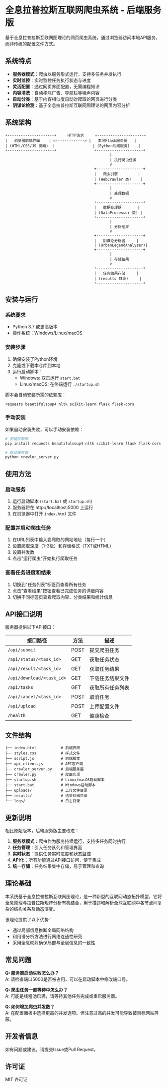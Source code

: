 # 全息拉普拉斯互联网爬虫系统 - 后端服务版

基于全息拉普拉斯互联网图理论的网页爬虫系统，通过浏览器访问本地API服务，而非传统的配置文件方式。

## 系统特点

- **服务器模式**：爬虫以服务形式运行，支持多任务并发执行
- **实时监控**：实时监控任务执行状态与进度
- **灵活配置**：通过网页界面配置，无需编程知识
- **内容清洗**：自动移除广告、导航栏等噪声内容
- **自动分类**：基于内容相似度自动对爬取的网页进行分类
- **阴谋论检测**：基于全息拉普拉斯互联网图理论的网页内容分析

## 系统架构

```
+---------------------+     HTTP请求     +---------------------+
|   浏览器前端界面    | <-------------> |   本地Flask服务器   |
| (HTML/CSS/JS 页面)  |                 | (Python后端服务)    |
+---------------------+                 +---------------------+
                                               |
                                               | 执行爬虫任务
                                               v
                                        +---------------------+
                                        |   爬虫引擎         |
                                        | (WebCrawler 类)    |
                                        +---------------------+
                                               |
                                               | 处理数据
                                               v
                                        +---------------------+
                                        |   数据处理器       |
                                        | (DataProcessor 类) |
                                        +---------------------+
                                               |
                                               | 分析结果
                                               v
                                        +---------------------+
                                        |   阴谋论分析器     |
                                        | (UrbanLegendAnalyzer)|
                                        +---------------------+
                                               |
                                               | 存储结果
                                               v
                                        +---------------------+
                                        |   任务结果存储     |
                                        | (results 目录)     |
                                        +---------------------+
```

## 安装与运行

### 系统要求

- Python 3.7 或更高版本
- 操作系统：Windows/Linux/macOS

### 安装步骤

1. 确保安装了Python环境
2. 克隆或下载本仓库到本地
3. 运行启动脚本：
   - Windows: 双击运行 `start.bat`
   - Linux/macOS: 在终端运行 `./startup.sh`

脚本会自动安装所需的依赖库：
```
requests beautifulsoup4 nltk scikit-learn flask flask-cors
```

### 手动安装

如果自动安装失败，可以手动安装依赖：

```bash
# 安装依赖库
pip install requests beautifulsoup4 nltk scikit-learn flask flask-cors

# 启动服务器
python crawler_server.py
```

## 使用方法

### 启动服务

1. 运行启动脚本 (`start.bat` 或 `startup.sh`)
2. 服务器将在 http://localhost:5000 上运行
3. 在浏览器中打开 `index.html` 文件

### 配置并启动爬虫任务

1. 在URL列表中输入要爬取的网站地址（每行一个）
2. 设置爬取深度（1-3级）和存储格式（TXT或HTML）
3. 设置并发数
4. 点击"运行爬虫"开始执行爬取任务

### 查看任务进度和结果

1. 切换到"任务列表"标签页查看所有任务
2. 点击"查看结果"按钮查看已完成任务的详细内容
3. 切换不同标签页查看爬取内容、分类结果和统计信息

## API接口说明

服务器提供以下API接口：

| 接口路径 | 方法 | 描述 |
|---------|------|------|
| `/api/submit` | POST | 提交爬虫任务 |
| `/api/status/<task_id>` | GET | 获取任务状态 |
| `/api/result/<task_id>` | GET | 获取任务结果 |
| `/api/download/<task_id>` | GET | 下载任务结果文件 |
| `/api/tasks` | GET | 获取所有任务列表 |
| `/api/cancel/<task_id>` | POST | 取消任务 |
| `/api/upload` | POST | 上传配置文件 |
| `/health` | GET | 健康检查 |

## 文件结构

```
├── index.html           # 前端界面
├── styles.css           # 样式文件
├── script.js            # 前端脚本
├── api_client.js        # API客户端
├── crawler_server.py    # 后端服务器
├── crawler.py           # 爬虫实现
├── startup.sh           # Linux/macOS启动脚本
├── start.bat            # Windows启动脚本
├── uploads/             # 上传文件目录
├── results/             # 结果存储目录
└── logs/                # 日志目录
```

## 更新说明

相比原始版本，后端服务版主要改进：

1. **服务器模式**：爬虫作为服务持续运行，支持多任务同时执行
2. **任务管理**：引入任务队列和管理界面
3. **实时状态**：提供任务实时进度和状态监控
4. **API化**：所有功能通过API接口访问，便于集成
5. **统一存储**：任务结果集中存储，易于管理和查询

## 理论基础

本系统基于全息拉普拉斯互联网图理论，是一种新型的互联网动态拓扑模型，它将全息原理与拉普拉斯矩阵分析有机结合，用于描述和解析全球互联网中各节点间复杂的结构关系及动态演变。

该理论提供了以下优势：
- 通过局部信息推断全局网络结构
- 利用谱分析方法进行网络连通性研究
- 采用全息映射确保局部与全局信息的一致性

## 常见问题

**Q: 服务器启动失败怎么办？**  
A: 请检查端口5000是否被占用，可以在启动脚本中修改端口号。

**Q: 爬虫任务一直等待中怎么办？**  
A: 可能是线程池已满，请等待其他任务完成或重启服务器。

**Q: 如何增加爬虫并发数？**  
A: 在配置面板中选择更高的并发选项。但注意过高的并发可能导致被目标网站屏蔽。

## 开发者信息

如有问题或建议，请提交Issue或Pull Request。

## 许可证

MIT 许可证
